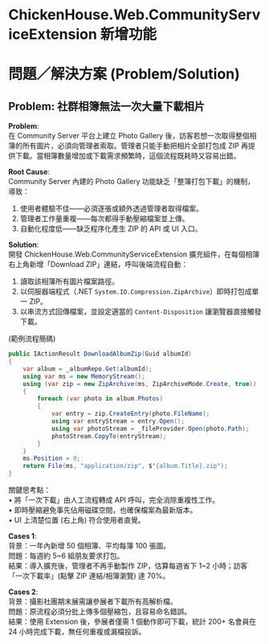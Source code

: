 # ChickenHouse.Web.CommunityServiceExtension 新增功能

# 問題／解決方案 (Problem/Solution)

## Problem: 社群相簿無法一次大量下載相片

**Problem**:  
在 Community Server 平台上建立 Photo Gallery 後，訪客若想一次取得整個相簿的所有圖片，必須向管理者索取。管理者只能手動把相片全部打包成 ZIP 再提供下載。當相簿數量增加或下載需求頻繁時，這個流程既耗時又容易出錯。

**Root Cause**:  
Community Server 內建的 Photo Gallery 功能缺乏「整簿打包下載」的機制，導致：
1. 使用者體驗不佳——必須逐張或額外透過管理者取得檔案。  
2. 管理者工作量重複——每次都得手動壓縮檔案並上傳。  
3. 自動化程度低——缺乏程序化產生 ZIP 的 API 或 UI 入口。

**Solution**:  
開發 ChickenHouse.Web.CommunityServiceExtension 擴充組件，在每個相簿右上角新增「Download ZIP」連結，呼叫後端流程自動：
1. 讀取該相簿所有圖片檔案路徑。  
2. 以伺服器端程式（.NET `System.IO.Compression.ZipArchive`）即時打包成單一 ZIP。  
3. 以串流方式回傳檔案，並設定適當的 `Content-Disposition` 讓瀏覽器直接觸發下載。  

(範例流程簡碼)  
```csharp
public IActionResult DownloadAlbumZip(Guid albumId)
{
    var album = _albumRepo.Get(albumId);
    using var ms = new MemoryStream();
    using (var zip = new ZipArchive(ms, ZipArchiveMode.Create, true))
    {
        foreach (var photo in album.Photos)
        {
            var entry = zip.CreateEntry(photo.FileName);
            using var entryStream = entry.Open();
            using var photoStream = _fileProvider.Open(photo.Path);
            photoStream.CopyTo(entryStream);
        }
    }
    ms.Position = 0;
    return File(ms, "application/zip", $"{album.Title}.zip");
}
```
關鍵思考點：  
• 將「一次下載」由人工流程轉成 API 呼叫，完全消除重複性工作。  
• 即時壓縮避免事先佔用磁碟空間，也確保檔案為最新版本。  
• UI 上清楚位置 (右上角) 符合使用者直覺。

**Cases 1**:  
背景：一年內新增 50 個相簿、平均每簿 100 張圖。  
問題：每週約 5~6 組朋友要求打包。  
結果：導入擴充後，管理者不再手動製作 ZIP，估算每週省下 1~2 小時；訪客「一次下載率」(點擊 ZIP 連結/相簿瀏覽) 達 70%。  

**Cases 2**:  
背景：攝影社團期末展需讓參展者下載所有高解析檔。  
問題：原流程必須分批上傳多個壓縮包，且容易命名錯誤。  
結果：使用 Extension 後，參展者僅需 1 個動作即可下載，統計 200+ 名會員在 24 小時完成下載，無任何重複或漏檔投訴。